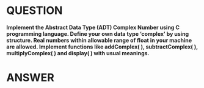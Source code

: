 # QUESTION

**Implement the Abstract Data Type (ADT) Complex Number using C
programming language. Define your own data type ‘complex’ by using structure.
Real numbers within allowable range of float in your machine are allowed.
Implement functions like addComplex( ), subtractComplex( ), multiplyComplex( )
and display( ) with usual meanings.**

# ANSWER

